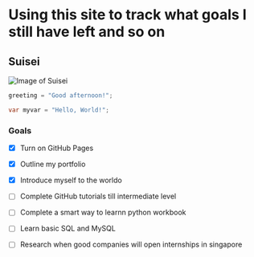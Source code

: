 # Using this site to track what goals I still have left and so on

## Suisei
![Image of Suisei](https://hololive.hololivepro.com/wp-content/uploads/2020/06/Hoshimachi-Suisei_list_thumb.png)

``` python
greeting = "Good afternoon!";
```
``` java
var myvar = "Hello, World!";
```
### Goals
- [x] Turn on GitHub Pages
- [x] Outline my portfolio
- [x] Introduce myself to the worldo
- [ ] Complete GitHub tutorials till intermediate level
- [ ] Complete a smart way to learnn python workbook
- [ ] Learn basic SQL and MySQL
- [ ] Research when good companies will open internships in singapore

